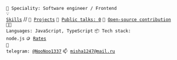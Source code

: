 <code>👷 Speciality: Software engineer / Frontend</code><br>
<code>💡 [Skills](SKILLS.md)</code>
// <code>🧻 [Projects](PROJECTS.md)</code>
<code>📢 [Public talks: 0](TALKS.md)</code>
<code>👀 [Open-source contribution](CONTRIBUTION.md)</code><br>
<code>🧑‍💻 Languages: JavaScript, TypeScript</code>
<code>📦 Tech stack: node.js</code>
<code>🪙 [Rates](RATES.md)</code><br>
<code>💬 telegram: [@NooNoo1337](https://telegram.me/NooNoo1337)</code>
<code>📫 [misha1247@mail.ru](mailto:misha1247@mail.ru)</code>
